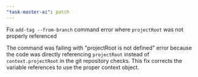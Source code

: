 ```yaml
---
"task-master-ai": patch
---
```


Fix `add-tag --from-branch` command error where `projectRoot` was not properly referenced

The command was failing with "projectRoot is not defined" error because the code was directly referencing `projectRoot` instead of `context.projectRoot` in the git repository checks. This fix corrects the variable references to use the proper context object.
